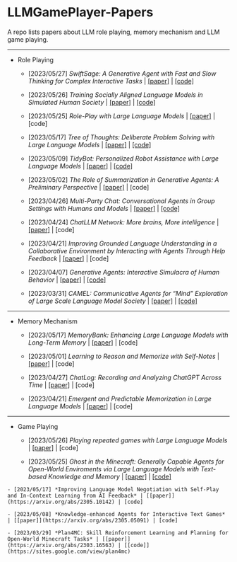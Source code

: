 # LLMGamePlayer-Papers
A repo lists papers about LLM role playing, memory mechanism and LLM game playing.

---

- Role Playing
	- [2023/05/27] *SwiftSage: A Generative Agent with Fast and Slow Thinking for Complex Interactive Tasks* | [[paper]](https://arxiv.org/abs/2305.17390) | [[code]](https://yuchenlin.xyz/swiftsage/)

	- [2023/05/26] *Training Socially Aligned Language Models in Simulated Human Society* | [[paper]](https://arxiv.org/abs/2305.16960) | [[code]](https://github.com/agi-templar/Stable-Alignment)

	- [2023/05/25] *Role-Play with Large Language Models* | [[paper]](https://arxiv.org/abs/2305.16367) | [code]

	- [2023/05/17] *Tree of Thoughts: Deliberate Problem Solving with Large Language Models* | [[paper]](https://arxiv.org/abs/2305.10601) | [[code]](https://github.com/ysymyth/tree-of-thought-llm)

	- [2023/05/09] *TidyBot: Personalized Robot Assistance with Large Language Models* | [[paper]](https://arxiv.org/abs/2305.05658) | [[code]](https://tidybot.cs.princeton.edu/)

	- [2023/05/02] *The Role of Summarization in Generative Agents: A Preliminary Perspective* | [[paper]](https://arxiv.org/abs/2305.01253) | [code]

	- [2023/04/26] *Multi-Party Chat: Conversational Agents in Group Settings with Humans and Models* | [[paper]](https://arxiv.org/abs/2304.13835) | [[code]](https://github.com/facebookresearch/LIGHT)

	- [2023/04/24] *ChatLLM Network: More brains, More intelligence* | [[paper]](https://arxiv.org/abs/2304.12998) | [code]

	- [2023/04/21] *Improving Grounded Language Understanding in a Collaborative Environment by Interacting with Agents Through Help Feedback* | [[paper]](https://arxiv.org/abs/2304.10750) | [code]

	- [2023/04/07] *Generative Agents: Interactive Simulacra of Human Behavior* | [[paper]](https://arxiv.org/abs/2304.03442) | [[code]](https://github.com/mkturkcan/generative-agents)
	
	- [2023/03/31] *CAMEL: Communicative Agents for “Mind” Exploration of Large Scale Language Model Society* | [[paper]](https://arxiv.org/abs/2303.17760) | [[code]](https://github.com/camel-ai/camel)

---
- Memory Mechanism
	- [2023/05/17] *MemoryBank: Enhancing Large Language Models with Long-Term Memory* | [[paper]](https://arxiv.org/abs/2305.10250) | [code]

	- [2023/05/01] *Learning to Reason and Memorize with Self-Notes* | [[paper]](https://arxiv.org/abs/2305.00833) | [code]

	- [2023/04/27] *ChatLog: Recording and Analyzing ChatGPT Across Time* | [[paper]](https://arxiv.org/abs/2304.14106) | [code]

	- [2023/04/21] *Emergent and Predictable Memorization in Large Language Models* | [[paper]](https://arxiv.org/abs/2304.11158) | [code]

---
- Game Playing
	- [2023/05/26] *Playing repeated games with Large Language Models* | [[paper]](https://arxiv.org/abs/2305.16867) | [code]

	- [2023/05/25] *Ghost in the Minecraft: Generally Capable Agents for Open-World Enviroments via Large Language Models with Text-based Knowledge and Memory* | [[paper]](https://arxiv.org/abs/2305.17144) | [[code]](https://github.com/OpenGVLab/GITM)

<!-- 	- [2023/05/19] *Examining the Inter-Consistency of Large Language Models: An In-depth Analysis via Debate* | [[paper]](https://arxiv.org/abs/2305.11595) | [code] -->

	- [2023/05/17] *Improving Language Model Negotiation with Self-Play and In-Context Learning from AI Feedback* | [[paper]](https://arxiv.org/abs/2305.10142) | [code]

	- [2023/05/08] *Knowledge-enhanced Agents for Interactive Text Games* | [[paper]](https://arxiv.org/abs/2305.05091) | [code]

	- [2023/03/29] *Plan4MC: Skill Reinforcement Learning and Planning for Open-World Minecraft Tasks* | [[paper]](https://arxiv.org/abs/2303.16563) | [[code]](https://sites.google.com/view/plan4mc)

